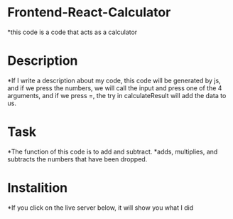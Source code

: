 # Frontend-React-Calculator
*this code is a code that acts as a calculator
# Description
*If I write a description about my code, this code will be generated by js, and if we press the numbers, we will call the input and press one of the 4 arguments, and if we press =, the try in calculateResult will add the data to us.
# Task
*The function of this code is to add and subtract.
*adds, multiplies, and subtracts the numbers that have been dropped.

# Instalition
*If you click on the live server below, it will show you what I did

